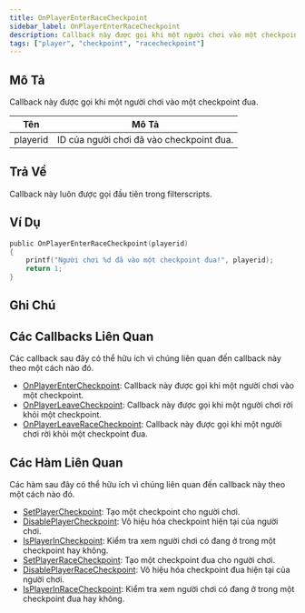 ```yaml
---
title: OnPlayerEnterRaceCheckpoint
sidebar_label: OnPlayerEnterRaceCheckpoint
description: Callback này được gọi khi một người chơi vào một checkpoint đua.
tags: ["player", "checkpoint", "racecheckpoint"]
---
```


## Mô Tả

Callback này được gọi khi một người chơi vào một checkpoint đua.

| Tên       | Mô Tả                                              |
| --------- | -------------------------------------------------- |
| playerid  | ID của người chơi đã vào checkpoint đua.          |

## Trả Về

Callback này luôn được gọi đầu tiên trong filterscripts.

## Ví Dụ

```c
public OnPlayerEnterRaceCheckpoint(playerid)
{
    printf("Người chơi %d đã vào một checkpoint đua!", playerid);
    return 1;
}
```

## Ghi Chú

<TipNPCCallbacks />

## Các Callbacks Liên Quan

Các callback sau đây có thể hữu ích vì chúng liên quan đến callback này theo một cách nào đó.

- [OnPlayerEnterCheckpoint](OnPlayerEnterCheckpoint): Callback này được gọi khi một người chơi vào một checkpoint.
- [OnPlayerLeaveCheckpoint](OnPlayerLeaveCheckpoint): Callback này được gọi khi một người chơi rời khỏi một checkpoint.
- [OnPlayerLeaveRaceCheckpoint](OnPlayerLeaveRaceCheckpoint): Callback này được gọi khi một người chơi rời khỏi một checkpoint đua.

## Các Hàm Liên Quan

Các hàm sau đây có thể hữu ích vì chúng liên quan đến callback này theo một cách nào đó.

- [SetPlayerCheckpoint](../functions/SetPlayerCheckpoint): Tạo một checkpoint cho người chơi.
- [DisablePlayerCheckpoint](../functions/DisablePlayerCheckpoint): Vô hiệu hóa checkpoint hiện tại của người chơi.
- [IsPlayerInCheckpoint](../functions/IsPlayerInRaceCheckpoint): Kiểm tra xem người chơi có đang ở trong một checkpoint hay không.
- [SetPlayerRaceCheckpoint](../functions/SetPlayerRaceCheckpoint): Tạo một checkpoint đua cho người chơi.
- [DisablePlayerRaceCheckpoint](../functions/DisablePlayerRaceCheckpoint): Vô hiệu hóa checkpoint đua hiện tại của người chơi.
- [IsPlayerInRaceCheckpoint](../functions/IsPlayerInRaceCheckpoint): Kiểm tra xem người chơi có đang ở trong một checkpoint đua hay không.
